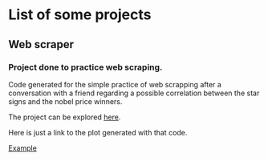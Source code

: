 # List of some projects

## Web scraper

### Project done to practice web scraping.

Code generated for the simple practice of web scrapping after a conversation with a friend regarding a possible correlation between the star signs and the nobel price winners.

The project can be explored [here](https://github.com/cuervo88/Scrape_nobel_laureates).

Here is just a link to the plot generated with that code.

[Example](https://cuervo88.github.io/Scrape_nobel_laureates/) 

